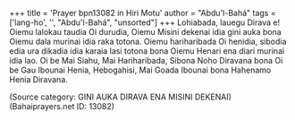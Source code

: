 +++
title = 'Prayer bpn13082 in Hiri Motu'
author = "Abdu'l-Bahá"
tags = ['lang-ho', '', "Abdu'l-Bahá", "unsorted"]
+++
Lohiabada, lauegu Dirava e!  Oiemu lalokau taudia Oi durudia, Oiemu Misini dekenai idia gini auka bona Oiemu dala murinai idia raka totona.  Oiemu hariharibada Oi henidia, sibodia edia ura dikadia idia karaia lasi totona bona Oiemu Henari ena diari murinai idia lao.  Oi be Mai Siahu, Mai Hariharibada, Sibona Noho Diravana bona Oi be Gau Ibounai Henia, Hebogahisi, Mai Goada Ibounai bona Hahenamo Henia Diravana.

(Source category: GINI AUKA DIRAVA ENA MISINI DEKENAI)
(Bahaiprayers.net ID: 13082)
